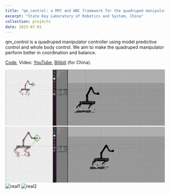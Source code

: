 ```yaml
---
title: "qm_control: a MPC and WBC framework for the quadruped manipulator"
excerpt: "State Key Laboratory of Robotics and System, China"
collection: projects
date: 2023-07-01
---
```


qm_control is a quadruped manipulator controller using model predictive control and whole body control. We aim to make the quadruped manipulator perform better in coordination and balance. 

[Code](https://github.com/skywoodsz/qm_control), Video: [YouTube](https://youtu.be/JCn5obOh4D8), [Bilibili](https://www.bilibili.com/video/BV1uP411v7Ab) (for China).


![sim1](/images/projects/qm_control/position_cmd.gif)
![sim2](/images/projects/qm_control/chicken_hand.gif)
![real1](/images/projects/qm_control/real1.gif)
![real2](/images/projects/qm_control/real2.gif)

